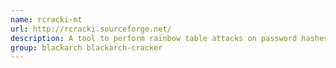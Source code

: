 ```yaml
---
name: rcracki-mt
url: http://rcracki.sourceforge.net/
description: A tool to perform rainbow table attacks on password hashes.
group: blackarch blackarch-cracker
---
```

